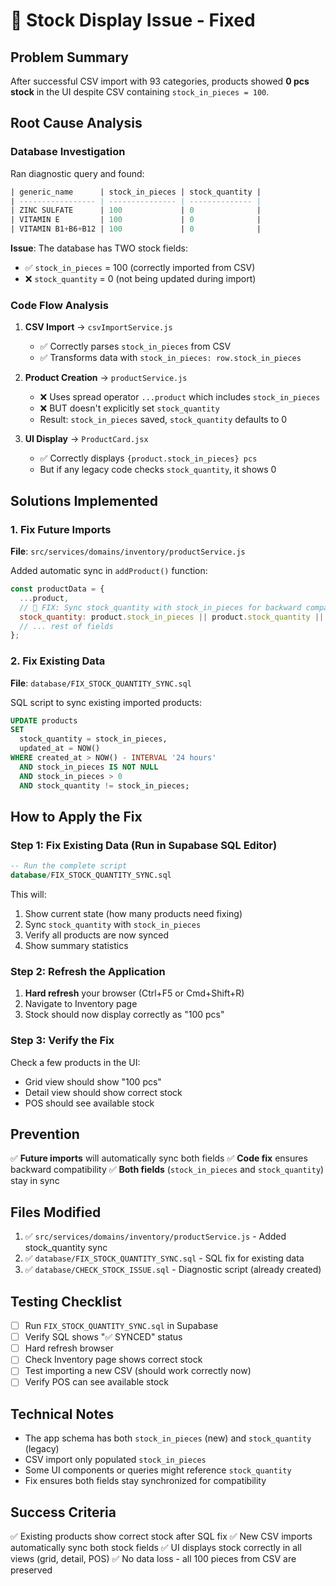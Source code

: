# 🔧 Stock Display Issue - Fixed

## Problem Summary

After successful CSV import with 93 categories, products showed **0 pcs stock** in the UI despite CSV containing `stock_in_pieces = 100`.

## Root Cause Analysis

### Database Investigation

Ran diagnostic query and found:

```sql
| generic_name      | stock_in_pieces | stock_quantity |
| ----------------- | --------------- | -------------- |
| ZINC SULFATE      | 100             | 0              |
| VITAMIN E         | 100             | 0              |
| VITAMIN B1+B6+B12 | 100             | 0              |
```

**Issue**: The database has TWO stock fields:

- ✅ `stock_in_pieces` = 100 (correctly imported from CSV)
- ❌ `stock_quantity` = 0 (not being updated during import)

### Code Flow Analysis

1. **CSV Import** → `csvImportService.js`

   - ✅ Correctly parses `stock_in_pieces` from CSV
   - ✅ Transforms data with `stock_in_pieces: row.stock_in_pieces`

2. **Product Creation** → `productService.js`

   - ❌ Uses spread operator `...product` which includes `stock_in_pieces`
   - ❌ BUT doesn't explicitly set `stock_quantity`
   - Result: `stock_in_pieces` saved, `stock_quantity` defaults to 0

3. **UI Display** → `ProductCard.jsx`
   - ✅ Correctly displays `{product.stock_in_pieces} pcs`
   - But if any legacy code checks `stock_quantity`, it shows 0

## Solutions Implemented

### 1. Fix Future Imports

**File**: `src/services/domains/inventory/productService.js`

Added automatic sync in `addProduct()` function:

```javascript
const productData = {
  ...product,
  // 🔧 FIX: Sync stock_quantity with stock_in_pieces for backward compatibility
  stock_quantity: product.stock_in_pieces || product.stock_quantity || 0,
  // ... rest of fields
};
```

### 2. Fix Existing Data

**File**: `database/FIX_STOCK_QUANTITY_SYNC.sql`

SQL script to sync existing imported products:

```sql
UPDATE products
SET
  stock_quantity = stock_in_pieces,
  updated_at = NOW()
WHERE created_at > NOW() - INTERVAL '24 hours'
  AND stock_in_pieces IS NOT NULL
  AND stock_in_pieces > 0
  AND stock_quantity != stock_in_pieces;
```

## How to Apply the Fix

### Step 1: Fix Existing Data (Run in Supabase SQL Editor)

```sql
-- Run the complete script
database/FIX_STOCK_QUANTITY_SYNC.sql
```

This will:

1. Show current state (how many products need fixing)
2. Sync `stock_quantity` with `stock_in_pieces`
3. Verify all products are now synced
4. Show summary statistics

### Step 2: Refresh the Application

1. **Hard refresh** your browser (Ctrl+F5 or Cmd+Shift+R)
2. Navigate to Inventory page
3. Stock should now display correctly as "100 pcs"

### Step 3: Verify the Fix

Check a few products in the UI:

- Grid view should show "100 pcs"
- Detail view should show correct stock
- POS should see available stock

## Prevention

✅ **Future imports** will automatically sync both fields
✅ **Code fix** ensures backward compatibility
✅ **Both fields** (`stock_in_pieces` and `stock_quantity`) stay in sync

## Files Modified

1. ✅ `src/services/domains/inventory/productService.js` - Added stock_quantity sync
2. ✅ `database/FIX_STOCK_QUANTITY_SYNC.sql` - SQL fix for existing data
3. ✅ `database/CHECK_STOCK_ISSUE.sql` - Diagnostic script (already created)

## Testing Checklist

- [ ] Run `FIX_STOCK_QUANTITY_SYNC.sql` in Supabase
- [ ] Verify SQL shows "✅ SYNCED" status
- [ ] Hard refresh browser
- [ ] Check Inventory page shows correct stock
- [ ] Test importing a new CSV (should work correctly now)
- [ ] Verify POS can see available stock

## Technical Notes

- The app schema has both `stock_in_pieces` (new) and `stock_quantity` (legacy)
- CSV import only populated `stock_in_pieces`
- Some UI components or queries might reference `stock_quantity`
- Fix ensures both fields stay synchronized for compatibility

## Success Criteria

✅ Existing products show correct stock after SQL fix
✅ New CSV imports automatically sync both stock fields
✅ UI displays stock correctly in all views (grid, detail, POS)
✅ No data loss - all 100 pieces from CSV are preserved
